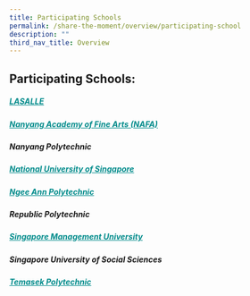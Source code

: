 ```yaml
---
title: Participating Schools
permalink: /share-the-moment/overview/participating-school
description: ""
third_nav_title: Overview
---
```

## Participating Schools: 

##### <a href="https://www.lasalle.edu.sg/" style="color:darkcyan">LASALLE </a> 

##### <a href="https://www.nafa.edu.sg/" style="color:darkcyan">Nanyang Academy of Fine Arts (NAFA)</a> 

##### Nanyang Polytechnic

##### <a href="https://www.sde.nus.edu.sg/arch/" style="color:darkcyan">National University of Singapore</a> 

##### <a href="https://www.np.edu.sg/hms" style="color:darkcyan">Ngee Ann Polytechnic</a> 

##### Republic Polytechnic

##### <a href="https://www.smu.edu.sg/" style="color:darkcyan">Singapore Management University</a>

##### Singapore University of Social Sciences

##### <a href="https://www.tp.edu.sg/" style="color:darkcyan">Temasek Polytechnic</a>